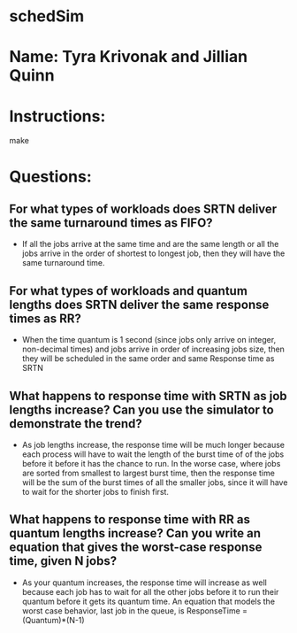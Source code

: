 # schedSim
# Name: Tyra Krivonak and Jillian Quinn

# Instructions: 
make

# Questions:
## For what types of workloads does SRTN deliver the same turnaround times as FIFO?
- If all the jobs arrive at the same time and are the same length or all the jobs arrive in the order of shortest to longest job, then they will have the same turnaround time.
## For what types of workloads and quantum lengths does SRTN deliver the same response times as RR?
- When the time quantum is 1 second (since jobs only arrive on integer, non-decimal times) and jobs arrive in order of increasing jobs size, then they will be scheduled in the same order and same Response time as SRTN 
## What happens to response time with SRTN as job lengths increase? Can you use the simulator to demonstrate the trend?
- As job lengths increase, the response time will be much longer because each process will have to wait the length of the burst time of of the jobs before it before it has the chance to run. In the worse case, where jobs are sorted from smallest to largest burst time, then the response time will be the sum of the burst times of all the smaller jobs, since it will have to wait for the shorter jobs to finish first. 
## What happens to response time with RR as quantum lengths increase? Can you write an equation that gives the worst-case response time, given N jobs?
- As your quantum increases, the response time will increase as well because each job has to wait for all the other jobs before it to run their quantum before it gets its quantum time. An equation that models the worst case behavior, last job in the queue, is ResponseTime = (Quantum)*(N-1) 